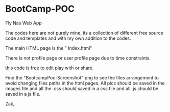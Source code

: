 # BootCamp-POC
Fly Nas Web App
 
 The codes here are not purely mine, its a collection of different free source code and templates and with my own addition to the codes. 
 
 The main HTML page is the " Index.html" 
 
 There is not profile page or user profile page due to time constraints. 
 
 this code is free to edit play with or share. 
 
 Find the "BootcampPoc-Screenshot" png to see the files arrangement to avoid changing files paths in the html pages. All pics should be saved in the images file and all the .css should saved in a css file and all .js should be saved in a js file. 
 
 
 Zak, 
